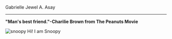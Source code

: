 
Gabrielle Jewel A. Asay
- - -
**"Man's best friend."-Charilie Brown from The Peanuts Movie**

 ![snoopy](https://www.pinterest.ph/pin/68961438046959423/.jpg)
Hi! I am Snoopy
